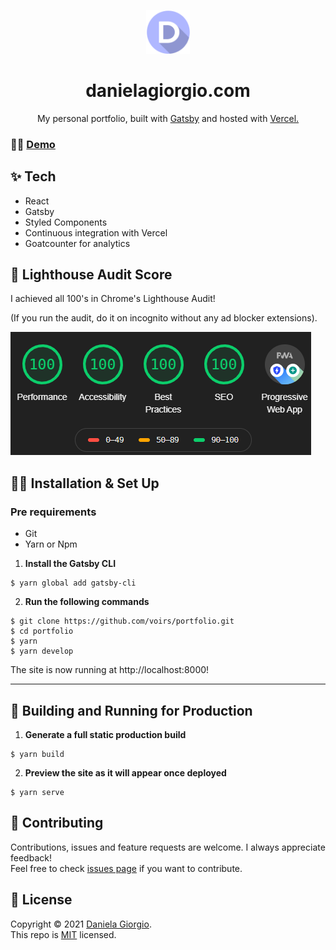 <p align="center">
    <img alt="Portfolio logo" src="./src/images/logo.png" width="70" />
</p><h1 align="center">
 danielagiorgio.com
</h1> 

<p align="center">
 My personal portfolio, built with <a href="https://www.gatsbyjs.org/" target="_blank">Gatsby</a> and hosted with <a href="https://www.vercel.com/" target="_blank">Vercel.</a>
  
</div>


### 👩‍💻 [Demo](http://danielagiorgio.com)


## ✨ Tech 

- React
- Gatsby
- Styled Components
- Continuous integration with Vercel
- Goatcounter for analytics


## 🚀 Lighthouse Audit Score
 I achieved all 100's in Chrome's Lighthouse Audit!
 
(If you run the audit, do it on incognito without any ad blocker extensions).
    
<img alt="lighthouse audit" src="./.github/images/lh.png">

## 👷‍♀️ Installation & Set Up

### Pre requirements

 - Git 
 - Yarn or Npm 

1.  **Install the Gatsby CLI**

```
$ yarn global add gatsby-cli
```
   
2.  **Run the following commands**
```
$ git clone https://github.com/voirs/portfolio.git
$ cd portfolio
$ yarn
$ yarn develop
```
The site is now running at http://localhost:8000!

---

## 🎉 Building and Running for Production

1. **Generate a full static production build**

```
$ yarn build
```

2. **Preview the site as it will appear once deployed**

```
$ yarn serve
```

## 🤝 Contributing

Contributions, issues and feature requests are welcome. I always appreciate feedback! <br />
Feel free to check [issues page](https://github.com/voirs/portfolio/issues) if you want to contribute.<br />

## 📝 License

Copyright © 2021 [Daniela Giorgio](https://github.com/voirs).<br />
This repo is [MIT](https://github.com/voirs/portfolio/blob/main/LICENSE) licensed.
